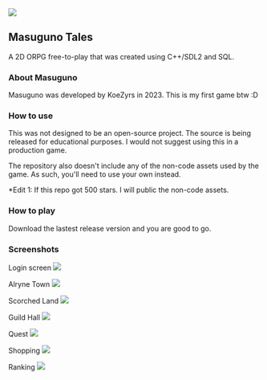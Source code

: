 <img src="https://i.imgur.com/y7Hac7L.png">

## Masuguno Tales
A 2D ORPG free-to-play that was created using C++/SDL2 and SQL.

### About Masuguno
Masuguno was developed by KoeZyrs in 2023. This is my first game btw :D

### How to use
This was not designed to be an open-source project. The source is being released for educational purposes. I would not suggest using this in a production game.

The repository also doesn't include any of the non-code assets used by the game. As such, you'll need to use your own instead.

*Edit 1: If this repo got 500 stars. I will public the non-code assets.

### How to play
Download the lastest release version and you are good to go.

### Screenshots
Login screen
<img src="https://i.imgur.com/WMuifmF">

Alryne Town
<img src="https://i.imgur.com/vy0hlbg">

Scorched Land
<img src="https://i.imgur.com/nR3NiIM">

Guild Hall
<img src="https://i.imgur.com/szP79SF">

Quest
<img src="https://i.imgur.com/AFgNtwg">

Shopping
<img src="https://i.imgur.com/3dhmtKG">

Ranking
<img src="https://i.imgur.com/LIM3Dr0">
